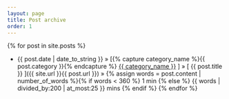 ```yaml
---
layout: page
title: Post archive
order: 1
---
```


{% for post in site.posts %}
  * {{ post.date | date_to_string }} &raquo;   [{% capture category_name %}{{ post.category }}{% endcapture %}
        <a style="white-space: nowrap" href="/category/{{ category_name }}">{{ category_name }}</a>
    ]
    &raquo;
    [ {{ post.title }} ]({{ site.url }}{{ post.url }}) &raquo; {% assign words = post.content | number_of_words %}{% if words < 360 %}
    1 min {% else %}
    {{ words | divided_by:200 | at_most:25 }} mins
  {% endif %} 
{% endfor %}
